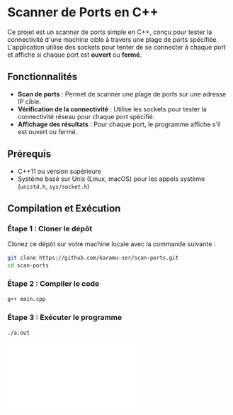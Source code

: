 # Scanner de Ports en C++

Ce projet est un scanner de ports simple en C++, conçu pour tester la connectivité d'une machine cible à travers une plage de ports spécifiée. L'application utilise des sockets pour tenter de se connecter à chaque port et affiche si chaque port est **ouvert** ou **fermé**.

## Fonctionnalités
- **Scan de ports** : Permet de scanner une plage de ports sur une adresse IP cible.
- **Vérification de la connectivité** : Utilise les sockets pour tester la connectivité réseau pour chaque port spécifié.
- **Affichage des résultats** : Pour chaque port, le programme affiche s'il est ouvert ou fermé.

## Prérequis
- C++11 ou version supérieure
- Système basé sur Unix (Linux, macOS) pour les appels système (`unistd.h`, `sys/socket.h`)

## Compilation et Exécution

### Étape 1 : Cloner le dépôt
Clonez ce dépôt sur votre machine locale avec la commande suivante :

```bash
git clone https://github.com/karamu-ser/scan-ports.git
cd scan-ports
```
### Étape 2 : Compiler le code
```bash
g++ main.cpp
```
### Étape 3 : Exécuter le programme
```bash
./a.out
```
![socket](socket.html)
